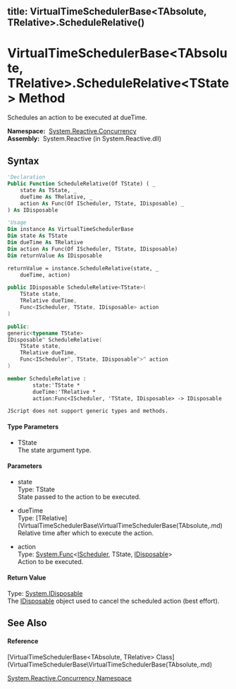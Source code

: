title: VirtualTimeSchedulerBase<TAbsolute, TRelative>.ScheduleRelative<TState>()
---
# VirtualTimeSchedulerBase\<TAbsolute, TRelative\>.ScheduleRelative\<TState\> Method

Schedules an action to be executed at dueTime.

**Namespace:**  [System.Reactive.Concurrency](System.Reactive.Concurrency\System.Reactive.Concurrency.md)  
**Assembly:**  System.Reactive (in System.Reactive.dll)

## Syntax

```vb
'Declaration
Public Function ScheduleRelative(Of TState) ( _
    state As TState, _
    dueTime As TRelative, _
    action As Func(Of IScheduler, TState, IDisposable) _
) As IDisposable
```

```vb
'Usage
Dim instance As VirtualTimeSchedulerBase
Dim state As TState
Dim dueTime As TRelative
Dim action As Func(Of IScheduler, TState, IDisposable)
Dim returnValue As IDisposable

returnValue = instance.ScheduleRelative(state, _
    dueTime, action)
```

```csharp
public IDisposable ScheduleRelative<TState>(
    TState state,
    TRelative dueTime,
    Func<IScheduler, TState, IDisposable> action
)
```

```c++
public:
generic<typename TState>
IDisposable^ ScheduleRelative(
    TState state, 
    TRelative dueTime, 
    Func<IScheduler^, TState, IDisposable^>^ action
)
```

```fsharp
member ScheduleRelative : 
        state:'TState * 
        dueTime:'TRelative * 
        action:Func<IScheduler, 'TState, IDisposable> -> IDisposable 
```

```jscript
JScript does not support generic types and methods.
```

#### Type Parameters

- TState  
  The state argument type.

#### Parameters

- state  
  Type: TState  
  State passed to the action to be executed.

- dueTime  
  Type: [TRelative](VirtualTimeSchedulerBase\VirtualTimeSchedulerBase(TAbsolute,.md)  
  Relative time after which to execute the action.

- action  
  Type: [System.Func](https://msdn.microsoft.com/en-us/library/Bb534647)\<[IScheduler](IScheduler\IScheduler.md), TState, [IDisposable](https://msdn.microsoft.com/en-us/library/aax125c9)\>  
  Action to be executed.

#### Return Value

Type: [System.IDisposable](https://msdn.microsoft.com/en-us/library/aax125c9)  
The [IDisposable](https://msdn.microsoft.com/en-us/library/aax125c9) object used to cancel the scheduled action (best effort).

## See Also

#### Reference

[VirtualTimeSchedulerBase\<TAbsolute, TRelative\> Class](VirtualTimeSchedulerBase\VirtualTimeSchedulerBase(TAbsolute,.md)

[System.Reactive.Concurrency Namespace](System.Reactive.Concurrency\System.Reactive.Concurrency.md)
